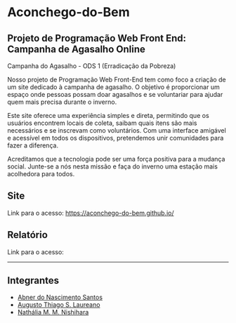 # Aconchego-do-Bem
## Projeto de Programação Web Front End: Campanha de Agasalho Online

Campanha do Agasalho - ODS 1 (Erradicação da Pobreza)

Nosso projeto de Programação Web Front-End tem como foco a criação de um site dedicado à campanha de agasalho. O objetivo é proporcionar um espaço onde pessoas possam doar agasalhos e se voluntariar para ajudar quem mais precisa durante o inverno.

Este site oferece uma experiência simples e direta, permitindo que os usuários encontrem locais de coleta, saibam quais itens são mais necessários e se inscrevam como voluntários. Com uma interface amigável e acessível em todos os dispositivos, pretendemos unir comunidades para fazer a diferença.

Acreditamos que a tecnologia pode ser uma força positiva para a mudança social. Junte-se a nós nesta missão e faça do inverno uma estação mais acolhedora para todos.

## Site
Link para o acesso: https://aconchego-do-bem.github.io/

## Relatório
Link para o acesso: 

---

## Integrantes
<ul>
  <li><a href="https://github.com/abnerns">Abner do Nascimento Santos</a></li>
  <li><a href="https://github.com/thiagoatsl">Augusto Thiago S. Laureano</a></li>
  <li><a href="https://github.com/nathaliamiyuki">Nathália M. M. Nishihara</a></li>
</ul>
